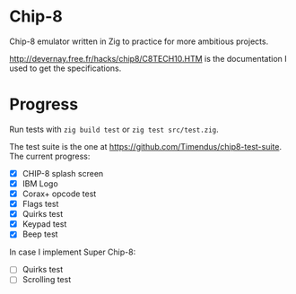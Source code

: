 # Chip-8
Chip-8 emulator written in Zig to practice for more ambitious projects.

http://devernay.free.fr/hacks/chip8/C8TECH10.HTM is the documentation I used to get the specifications.

# Progress

Run tests with `zig build test` or `zig test src/test.zig`.

The test suite is the one at https://github.com/Timendus/chip8-test-suite. The current progress:

- [x] CHIP-8 splash screen
- [x] IBM Logo
- [x] Corax+ opcode test
- [x] Flags test
- [x] Quirks test
- [x] Keypad test
- [x] Beep test

In case I implement Super Chip-8:
- [ ] Quirks test
- [ ] Scrolling test
